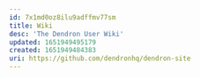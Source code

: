 ```yaml
---
id: 7x1md0oz8ilu9adffmv77sm
title: Wiki
desc: 'The Dendron User Wiki'
updated: 1651949495179
created: 1651949484383
uri: https://github.com/dendronhq/dendron-site
---
```


